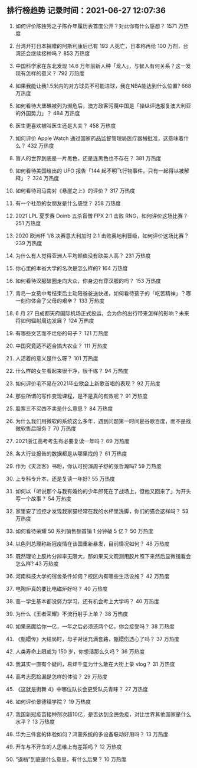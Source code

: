 
## 排行榜趋势 记录时间：2021-06-27 12:07:36
  
  1. 如何评价陈独秀之子陈乔年履历表首度公开？对此你有什么感想？ 1571 万热度
    
  2. 台湾开打日本捐赠的阿斯利康后已有 193 人死亡，日本称再给 100 万剂，台湾还会继续接种吗？ 853 万热度
    
  3. 中国科学家在东北发现 14.6 万年前新人种「龙人」，与智人有何关系？这一发现有怎样的意义？ 792 万热度
    
  4. 如果我能让我1.5米内的对方球员不可能进球，我在NBA能达到什么位置? 668 万热度
    
  5. 如何看待大堡礁被列为濒危后，澳方政客污蔑中国是「操纵评选报复澳大利亚的外国势力」？ 484 万热度
    
  6. 医生更喜欢被叫医生还是大夫？ 458 万热度
    
  7. 如何评价 Apple Watch 通过国家药品监督管理局医疗器械批准，这意味着什么？ 432 万热度
    
  8. 盲人的世界到底是一片黑色，还是连黑色也不存在？ 381 万热度
    
  9. 如何看待美国给出的 UFO 报告「144 起不明飞行物事件，只有一起得以被解释」？ 324 万热度
    
  10. 如何看待司马南对《悬崖之上》的评价？ 317 万热度
    
  11. 有一个社恐的女朋友是什么感觉？ 258 万热度
    
  12. 2021 LPL 夏季赛 Doinb 五杀盲僧 FPX 2:1 击败 RNG，如何评价这场比赛？ 251 万热度
    
  13. 2020 欧洲杯 1/8 决赛意大利加时 2:1 击败奥地利晋级，如何评价这场比赛？ 239 万热度
    
  14. 为什么有人觉得亚洲人平均颜值没有欧美人高？ 231 万热度
    
  15. 你心里的本省大学的名次是怎么样的? 164 万热度
    
  16. 如何看待汉服破圈走向大众，你身边有穿汉服的吗？ 153 万热度
    
  17. 青岛一女孩中考结束后主动陪爸爸送快递，如何看待孩子的「吃苦精神」？哪一刻你体会了父母的艰辛？ 133 万热度
    
  18. 6 月 27 日成都天府国际机场正式投运，会为你的出行带来怎样的影响？未来将如何辐射周边发展？ 124 万热度
    
  19. 有哪些文艺而不烂俗的句子？ 121 万热度
    
  20. 中国究竟适不适合搞大农业？ 111 万热度
    
  21. 人活着的意义是什么呀？ 101 万热度
    
  22. 什么样的女生看起来很干净，很干练？ 94 万热度
    
  23. 如何评价毛不易在2021毕业歌会上新歌首唱的表现？ 92 万热度
    
  24. 那些所谓的写作变现课程，是不是真的有效呢？ 91 万热度
    
  25. 股票三不买四不卖是什么意思？ 84 万热度
    
  26. 为什么我们用微软的系统这么多年，遇到问题第一时间是谷歌百度，而不是找微软售后服务？ 70 万热度
    
  27. 2021浙江高考考生有必要复读一年吗？ 69 万热度
    
  28. 各大行业报告的数据都是从哪里找的？ 61 万热度
    
  29. 作为《天涯客》书粉，你认可扮演周子舒的张哲瀚吗? 59 万热度
    
  30. 上专科专升本，还是复读一年好? 55 万热度
    
  31. 如何以「听说那个与我有婚约的少年郎死在了战场上，但他又回来了」为开头写一个故事？ 54 万热度
    
  32. 家里安了监控才发现我家猫经常在我的水杯里洗脚，你们的猫会这样吗？ 53 万热度
    
  33. 如何看待荣耀 50 系列销售额首销 1 分钟破 5 亿？ 50 万热度
    
  34. 以色列总理称新冠疫情在该国重新暴发，目前情况如何？ 48 万热度
    
  35. 既然理论上胶片分辨率无限大，那如果天文观测用胶片照下来然后显微镜看会怎么样? 43 万热度
    
  36. 河南科技大学的宿舍条件如何？校区内有哪些生活设施？ 42 万热度
    
  37. 电陶炉真的要比电磁炉好吗？ 40 万热度
    
  38. 高一学生基本都没努力学习，还有机会考上大学吗？ 40 万热度
    
  39. 为什么《王者荣耀》不流行射手上单？ 38 万热度
    
  40. 如果恶魔给你一亿，一年之后必须还两个亿，你会接受吗？ 38 万热度
    
  41. 《甄嬛传》大结局时，母子对话充满套路，甄嬛伤透心了吗？ 37 万热度
    
  42. 人类寿命上限或为 150 岁，你想活那么久吗？ 36 万热度
    
  43. 我其实一直有个疑问，易烊千玺为什么敢在大街上录 vlog？ 31 万热度
    
  44. 高考志愿捡漏是怎样的体验？ 29 万热度
    
  45. 《这就是街舞 4》中哪位队长会更受队员青睐？ 27 万热度
    
  46. 如何评价景德镇学院？ 19 万热度
    
  47. 我国新冠疫苗接种剂次超10亿，是否达到全民免疫，对比世界其他国家是什么水平？ 13 万热度
    
  48. 华为三件套的体验如何？鸿蒙系统的多设备联动好用吗？ 13 万热度
    
  49. 开车与不开车的人思维上有差距吗？ 12 万热度
    
  50. “退档”到底是什么意思，有什么后果？ 10 万热度
    